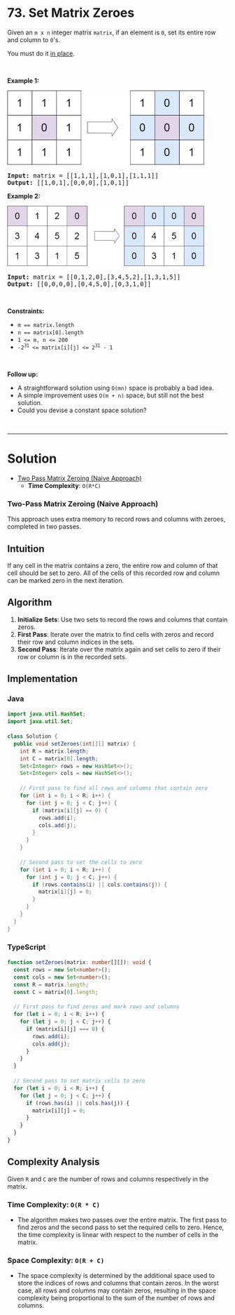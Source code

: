 # 73. Set Matrix Zeroes

<p>Given an <code>m x n</code> integer matrix <code>matrix</code>, if an element is <code>0</code>, set its entire row and column to <code>0</code>'s.</p>

<p>You must do it <a href="https://en.wikipedia.org/wiki/In-place_algorithm" target="_blank">in place</a>.</p>

<p>&nbsp;</p>
<p><strong class="example">Example 1:</strong></p>
<img alt="" src="img/73-1.jpg" style="width: 450px; height: 169px;">
<pre><strong>Input:</strong> matrix = [[1,1,1],[1,0,1],[1,1,1]]
<strong>Output:</strong> [[1,0,1],[0,0,0],[1,0,1]]
</pre>

<p><strong class="example">Example 2:</strong></p>
<img alt="" src="img/73-2.jpg" style="width: 450px; height: 137px;">
<pre><strong>Input:</strong> matrix = [[0,1,2,0],[3,4,5,2],[1,3,1,5]]
<strong>Output:</strong> [[0,0,0,0],[0,4,5,0],[0,3,1,0]]
</pre>

<p>&nbsp;</p>
<p><strong>Constraints:</strong></p>

<ul>
  <li><code>m == matrix.length</code></li>
  <li><code>n == matrix[0].length</code></li>
  <li><code>1 &lt;= m, n &lt;= 200</code></li>
  <li><code>-2<sup>31</sup> &lt;= matrix[i][j] &lt;= 2<sup>31</sup> - 1</code></li>
</ul>

<p>&nbsp;</p>
<p><strong>Follow up:</strong></p>

<ul>
  <li>A straightforward solution using <code>O(mn)</code> space is probably a bad idea.</li>
  <li>A simple improvement uses <code>O(m + n)</code> space, but still not the best solution.</li>
  <li>Could you devise a constant space solution?</li>
</ul>

<br>

---

# Solution

- [Two Pass Matrix Zeroing (Naive Approach)](#two-pass-naive-approach)
  - **Time Complexity**: `O(R*C)`

### Two-Pass Matrix Zeroing (Naive Approach)

This approach uses extra memory to record rows and columns with zeroes, completed in two passes.

## **Intuition**

If any cell in the matrix contains a zero, the entire row and column of that cell should be set to zero. All of the cells of this recorded row and column can be marked zero in the next iteration.

## **Algorithm**

1. **Initialize Sets**: Use two sets to record the rows and columns that contain zeros.
2. **First Pass**: Iterate over the matrix to find cells with zeros and record their row and column indices in the sets.
3. **Second Pass**: Iterate over the matrix again and set cells to zero if their row or column is in the recorded sets.

## **Implementation**

### Java

```java
import java.util.HashSet;
import java.util.Set;

class Solution {
  public void setZeroes(int[][] matrix) {
    int R = matrix.length;
    int C = matrix[0].length;
    Set<Integer> rows = new HashSet<>();
    Set<Integer> cols = new HashSet<>();

    // First pass to find all rows and columns that contain zero
    for (int i = 0; i < R; i++) {
      for (int j = 0; j < C; j++) {
        if (matrix[i][j] == 0) {
          rows.add(i);
          cols.add(j);
        }
      }
    }

    // Second pass to set the cells to zero
    for (int i = 0; i < R; i++) {
      for (int j = 0; j < C; j++) {
        if (rows.contains(i) || cols.contains(j)) {
          matrix[i][j] = 0;
        }
      }
    }
  }
}
```

### TypeScript

```typescript
function setZeroes(matrix: number[][]): void {
  const rows = new Set<number>();
  const cols = new Set<number>();
  const R = matrix.length;
  const C = matrix[0].length;

  // First pass to find zeros and mark rows and columns
  for (let i = 0; i < R; i++) {
    for (let j = 0; j < C; j++) {
      if (matrix[i][j] === 0) {
        rows.add(i);
        cols.add(j);
      }
    }
  }

  // Second pass to set matrix cells to zero
  for (let i = 0; i < R; i++) {
    for (let j = 0; j < C; j++) {
      if (rows.has(i) || cols.has(j)) {
        matrix[i][j] = 0;
      }
    }
  }
}
```

## **Complexity Analysis**

Given `R` and `C` are the number of rows and columns respectively in the matrix.

### **Time Complexity**: `O(R * C)`

- The algorithm makes two passes over the entire matrix. The first pass to find zeros and the second pass to set the required cells to zero. Hence, the time complexity is linear with respect to the number of cells in the matrix.

### **Space Complexity**: `O(R + C)`

- The space complexity is determined by the additional space used to store the indices of rows and columns that contain zeros. In the worst case, all rows and columns may contain zeros, resulting in the space complexity being proportional to the sum of the number of rows and columns.

